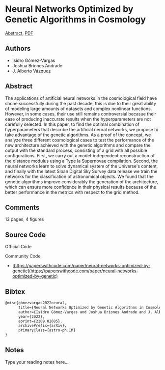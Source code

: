
# Neural Networks Optimized by Genetic Algorithms in Cosmology

[Abstract](https://arxiv.org/abs/2209.02685), [PDF](https://arxiv.org/pdf/2209.02685.pdf)

## Authors

- Isidro Gómez-Vargas
- Joshua Briones Andrade
- J. Alberto Vázquez

## Abstract

The applications of artificial neural networks in the cosmological field have shone successfully during the past decade, this is due to their great ability of modeling large amounts of datasets and complex nonlinear functions. However, in some cases, their use still remains controversial becasue their ease of producing inaccurate results when the hyperparameters are not carefully selected. In this paper, to find the optimal combination of hyperparameters that describe the artificial neural networks, we propose to take advantage of the genetic algorithms. As a proof of the concept, we analyze three different cosmological cases to test the performance of the new architecture achieved with the genetic algorithms and compare the output with the standard process, consisting of a grid with all possible configurations. First, we carry out a model-independent reconstruction of the distance modulus using a Type Ia Supernovae compilation. Second, the neural networks learn to solve dynamical system of the Universe's content, and finally with the latest Sloan Digital Sky Survey data release we train the networks for the classification of astronomical objects. We found that the genetic algorithms improve considerably the generation of the architecture, which can ensure more confidence in their physical results because of the better performance in the metrics with respect to the grid method.

## Comments

13 pages, 4 figures

## Source Code

Official Code



Community Code

- [https://paperswithcode.com/paper/neural-networks-optimized-by-genetic](https://paperswithcode.com/paper/neural-networks-optimized-by-genetic)

## Bibtex

```tex
@misc{gómezvargas2022neural,
      title={Neural Networks Optimized by Genetic Algorithms in Cosmology}, 
      author={Isidro Gómez-Vargas and Joshua Briones Andrade and J. Alberto Vázquez},
      year={2022},
      eprint={2209.02685},
      archivePrefix={arXiv},
      primaryClass={astro-ph.IM}
}
```

## Notes

Type your reading notes here...

